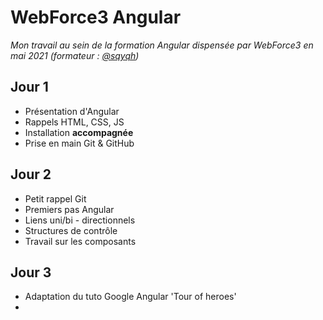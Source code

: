 # WebForce3 Angular
*Mon travail au sein de la formation Angular dispensée par WebForce3 en mai 2021 (formateur : [@sqyqh](https://github.com/sqyqh))*

## Jour 1
- Présentation d'Angular
- Rappels HTML, CSS, JS
- Installation **accompagnée**
- Prise en main Git & GitHub

## Jour 2
- Petit rappel Git
- Premiers pas Angular
- Liens uni/bi - directionnels
- Structures de contrôle
- Travail sur les composants

## Jour 3
- Adaptation du tuto Google Angular 'Tour of heroes'
- 
